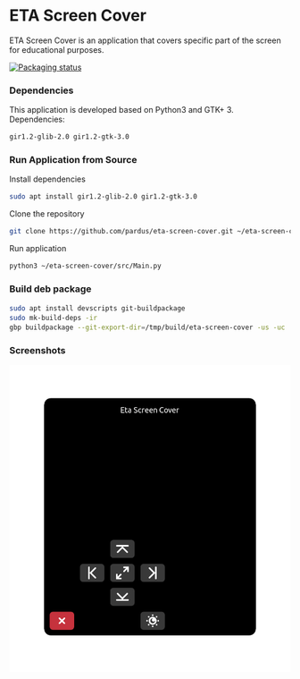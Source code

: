 # ETA Screen Cover

ETA Screen Cover is an application that covers specific part of the screen for educational purposes.

[![Packaging status](https://repology.org/badge/vertical-allrepos/eta-screen-cover.svg)](https://repology.org/project/eta-screen-cover/versions)

### **Dependencies**

This application is developed based on Python3 and GTK+ 3. Dependencies:
```bash
gir1.2-glib-2.0 gir1.2-gtk-3.0
```

### **Run Application from Source**

Install dependencies
```bash
sudo apt install gir1.2-glib-2.0 gir1.2-gtk-3.0
```

Clone the repository
```bash
git clone https://github.com/pardus/eta-screen-cover.git ~/eta-screen-cover
```

Run application
```bash
python3 ~/eta-screen-cover/src/Main.py
```

### **Build deb package**

```bash
sudo apt install devscripts git-buildpackage
sudo mk-build-deps -ir
gbp buildpackage --git-export-dir=/tmp/build/eta-screen-cover -us -uc
```

### **Screenshots**

![eta-screen-cover 1](screenshots/eta-screen-cover-1.png)
